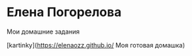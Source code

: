 

# Елена Погорелова
Мои домашние задания

[kartinky](https://elenaozz.github.io/ Моя готовая домашка)
